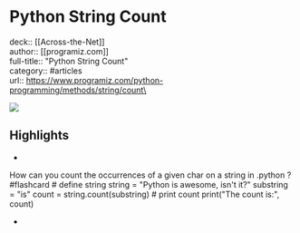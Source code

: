 # Python String Count

deck:: [[Across-the-Net]]\
author:: [[programiz.com]]\
full-title:: "Python String Count"\
category:: #articles\
url:: https://www.programiz.com/python-programming/methods/string/count\

![](https://readwise-assets.s3.amazonaws.com/static/images/article3.5c705a01b476.png)

## Highlights
- 
 How can you count the occurrences of a given char on a string in .python ? #flashcard 
    # define string
     string = "Python is awesome, isn't it?"
     substring = "is"
     count = string.count(substring)
     # print count
     print("The count is:", count)

    
-
